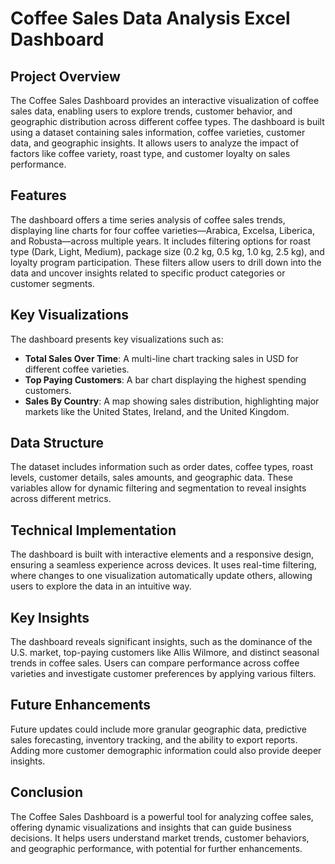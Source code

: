 # Coffee Sales Data Analysis Excel Dashboard

## Project Overview

The Coffee Sales Dashboard provides an interactive visualization of coffee sales data, enabling users to explore trends, customer behavior, and geographic distribution across different coffee types. The dashboard is built using a dataset containing sales information, coffee varieties, customer data, and geographic insights. It allows users to analyze the impact of factors like coffee variety, roast type, and customer loyalty on sales performance.

## Features

The dashboard offers a time series analysis of coffee sales trends, displaying line charts for four coffee varieties—Arabica, Excelsa, Liberica, and Robusta—across multiple years. It includes filtering options for roast type (Dark, Light, Medium), package size (0.2 kg, 0.5 kg, 1.0 kg, 2.5 kg), and loyalty program participation. These filters allow users to drill down into the data and uncover insights related to specific product categories or customer segments.

## Key Visualizations

The dashboard presents key visualizations such as:
- **Total Sales Over Time**: A multi-line chart tracking sales in USD for different coffee varieties.
- **Top Paying Customers**: A bar chart displaying the highest spending customers.
- **Sales By Country**: A map showing sales distribution, highlighting major markets like the United States, Ireland, and the United Kingdom.

## Data Structure

The dataset includes information such as order dates, coffee types, roast levels, customer details, sales amounts, and geographic data. These variables allow for dynamic filtering and segmentation to reveal insights across different metrics.

## Technical Implementation

The dashboard is built with interactive elements and a responsive design, ensuring a seamless experience across devices. It uses real-time filtering, where changes to one visualization automatically update others, allowing users to explore the data in an intuitive way.

## Key Insights

The dashboard reveals significant insights, such as the dominance of the U.S. market, top-paying customers like Allis Wilmore, and distinct seasonal trends in coffee sales. Users can compare performance across coffee varieties and investigate customer preferences by applying various filters.

## Future Enhancements

Future updates could include more granular geographic data, predictive sales forecasting, inventory tracking, and the ability to export reports. Adding more customer demographic information could also provide deeper insights.

## Conclusion
The Coffee Sales Dashboard is a powerful tool for analyzing coffee sales, offering dynamic visualizations and insights that can guide business decisions. It helps users understand market trends, customer behaviors, and geographic performance, with potential for further enhancements.


